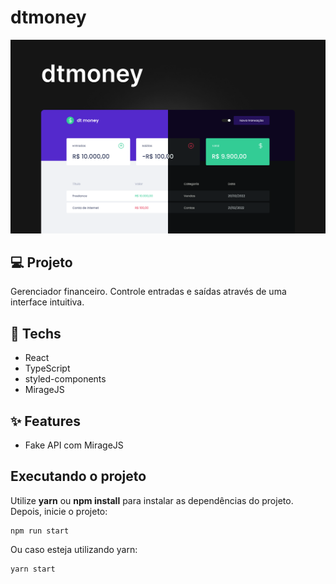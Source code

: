 # dtmoney
![Image of the application](/.github/capa.png)

## 💻 Projeto
Gerenciador financeiro. Controle entradas e saídas através de uma interface intuitiva.

## 🚀 Techs
- React
- TypeScript
- styled-components
- MirageJS

## ✨ Features
- Fake API com MirageJS

## Executando o projeto
Utilize **yarn** ou **npm install** para instalar as dependências do projeto. Depois, inicie o projeto:
```
npm run start
```
Ou caso esteja utilizando yarn:
```
yarn start
```
